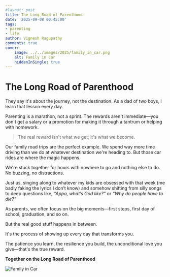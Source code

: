 ```yaml
---
#layout: post
title: The Long Road of Parenthood
date: '2025-09-08 00:45:00'
tags:
- parenting
- life
author: Vignesh Ragupathy
comments: true
cover:
    image: ../../images/2025/family_in_car.png
    alt: Family in Car
    hiddenInSingle: true
---
```

# The Long Road of Parenthood

They say it's about the journey, not the destination. As a dad of two boys, I learn that lesson every day.

Parenting is a marathon, not a sprint. The rewards aren't immediate—you don't get a salary or a promotion for making it through a tantrum or helping with homework.

> The real reward isn't what we get; it's what we become.

Our family road trips are the perfect example. We spend way more time driving than we do at whatever destination we're heading to. But those car rides are where the magic happens.

We're stuck together for hours with nowhere to go and nothing else to do. No buzzing, no distractions.

Just us, singing along to whatever my kids are obsessed with that week (me badly faking the lyrics I don’t know) and somehow shifting from silly songs to deep questions like, *“Appa, what’s God like?”* or *“Why do people have to die?”*

As parents, we often focus on the big moments—first steps, first day of school, graduation, and so on.

But the real good stuff happens in between.

It's the process of showing up every day that transforms you.

The patience you learn, the resilience you build, the unconditional love you give—that's the true reward.

**Together on the Long Road of Parenthood**

![Family in Car](../../images/2025/family_in_car.png)
